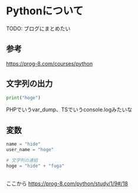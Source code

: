 # Pythonについて

TODO: ブログにまとめたい

## 参考

https://prog-8.com/courses/python

## 文字列の出力

```py
print("hoge")
```

PHPでいうvar_dump、TSでいうconsole.logみたいな

## 変数

```py
name = "hide"
user_name = "hoge"

# 文字列の連結
hoge = "hide" + "fuga"
```

##

ここから
https://prog-8.com/python/study/1/9#/18